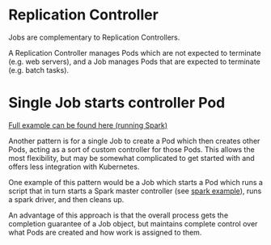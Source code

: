 # Replication Controller

Jobs are complementary to Replication Controllers.

A Replication Controller manages Pods which are not expected to terminate (e.g. web servers),
and a Job manages Pods that are expected to terminate (e.g. batch tasks).

# Single Job starts controller Pod
[Full example can be found here (running Spark)](https://github.com/kubernetes/examples/tree/master/staging/spark/README.md)

Another pattern is for a single Job to create a Pod which then creates other Pods,
acting as a sort of custom controller for those Pods.
This allows the most flexibility, but may be somewhat complicated to get started with and offers less integration with Kubernetes.

One example of this pattern would be a Job which starts a Pod which runs a script that in turn starts a Spark master controller (see [spark example](https://github.com/kubernetes/examples/tree/master/staging/spark/README.md)), runs a spark driver, and then cleans up.

An advantage of this approach is that the overall process gets the completion guarantee of a Job object, but maintains complete control over what Pods are created and how work is assigned to them.
